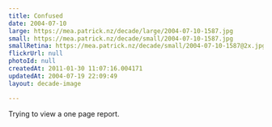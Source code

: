 ```yaml
---
title: Confused
date: 2004-07-10
large: https://mea.patrick.nz/decade/large/2004-07-10-1587.jpg
small: https://mea.patrick.nz/decade/small/2004-07-10-1587.jpg
smallRetina: https://mea.patrick.nz/decade/small/2004-07-10-1587@2x.jpg
flickrUrl: null
photoId: null
createdAt: 2011-01-30 11:07:16.004171
updatedAt: 2004-07-19 22:09:49
layout: decade-image

---
```

Trying to view a one page report.
